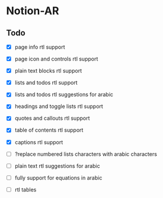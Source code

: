 # Notion-AR

## Todo

- [x] page info rtl support

- [x] page icon and controls rtl support

- [x] plain text blocks rtl support

- [x] lists and todos rtl support

- [x] lists and todos rtl suggestions for arabic

- [x] headings and toggle lists rtl support

- [x] quotes and callouts rtl support

- [x] table of contents rtl support

- [x] captions rtl support

- [ ] ?replace numbered lists characters with arabic characters

- [ ] plain text rtl suggestions for arabic

- [ ] fully support for equations in arabic

- [ ] rtl tables
